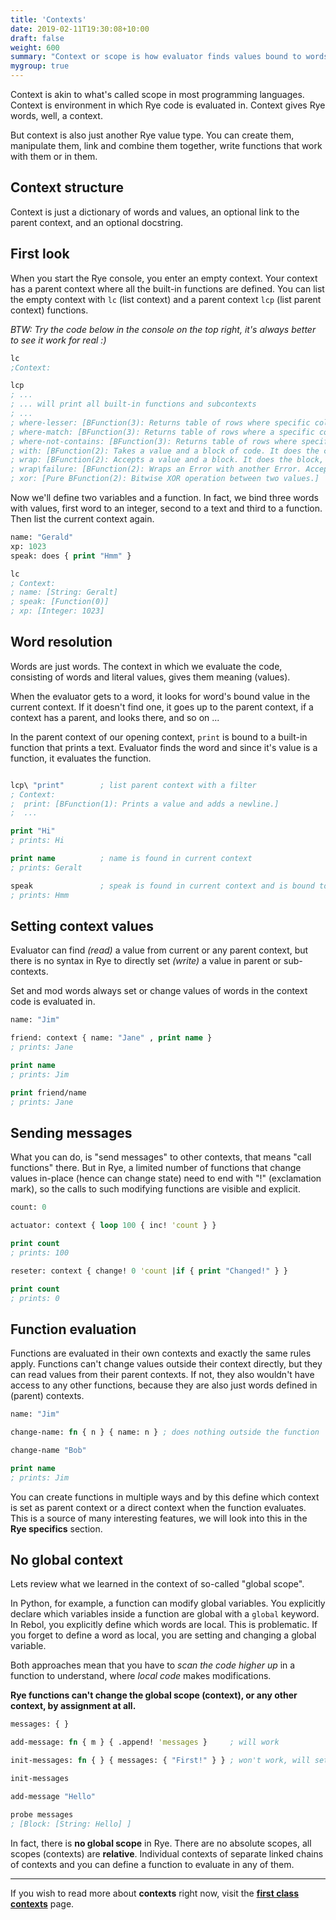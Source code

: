 ```yaml
---
title: 'Contexts'
date: 2019-02-11T19:30:08+10:00
draft: false
weight: 600
summary: "Context or scope is how evaluator finds values bound to words."
mygroup: true
---
```


Context is akin to what's called scope in most programming languages. Context is environment in which Rye code is evaluated in. Context gives Rye words, well, a context. 

But context is also just another Rye value type. You can create them, manipulate them, link and combine them together, write functions that work with them or in them.

## Context structure

Context is just a dictionary of words and values, an optional link to the parent context, and an optional docstring.

## First look

When you start the Rye console, you enter an empty context. Your context has a parent context where all the built-in functions are defined. You can list the empty context with `lc` (list context) and a parent context `lcp` (list parent context) functions.
 
_BTW: Try the code below in the console on the top right, it's always better to see it work for real :)_

```clojure
lc
;Context:

lcp
; ...
; ... will print all built-in functions and subcontexts
; ...
; where-lesser: [BFunction(3): Returns table of rows where specific colum is lesser than given value.]
; where-match: [BFunction(3): Returns table of rows where a specific colum matches a regex.]
; where-not-contains: [BFunction(3): Returns table of rows where specific colum contains a given string value.]
; with: [BFunction(2): Takes a value and a block of code. It does the code with the value injected.]
; wrap: [BFunction(2): Accepts a value and a block. It does the block, with value injected, and returns (passes on) the initial value.]
; wrap\failure: [BFunction(2): Wraps an Error with another Error. Accepts String as message, Integer as code, or block for multiple parameters and Error as arguments.]
; xor: [Pure BFunction(2): Bitwise XOR operation between two values.]
```

Now we'll define two variables and a function. In fact, we bind three words with values, first word to an integer, second to a text and third to a function. Then list the current context again. 

```clojure
name: "Gerald"
xp: 1023
speak: does { print "Hmm" }

lc
; Context:
; name: [String: Geralt]
; speak: [Function(0)]
; xp: [Integer: 1023]

```


## Word resolution

Words are just words. The context in which we evaluate the code, consisting of words and literal values, gives them meaning (values).

When the evaluator gets to a word, it looks for word's bound value in the current context. If it doesn't find one, it goes up to the parent context, if a context has a parent, and looks there, and so on ...

In the parent context of our opening context, `print` is bound to a built-in function that prints a text. Evaluator finds the word and since it's value is a function, it evaluates the function.

```clojure

lcp\ "print"        ; list parent context with a filter
; Context:
;  print: [BFunction(1): Prints a value and adds a newline.]
;  ...

print "Hi"
; prints: Hi

print name          ; name is found in current context
; prints: Geralt

speak               ; speak is found in current context and is bound to a function
; prints: Hmm
```

## Setting context values

Evaluator can find _(read)_ a value from current or any parent context, but there is no syntax in Rye to directly set _(write)_ a value in parent or sub-contexts. 

Set and mod words always set or change values of words in the context code is evaluated in.

```clojure
name: "Jim"

friend: context { name: "Jane" , print name }
; prints: Jane

print name
; prints: Jim

print friend/name
; prints: Jane
```

## Sending messages

What you can do, is "send messages" to other contexts, that means "call functions" there. But in Rye, a limited number of functions that change values in-place (hence can change state) need to end with "!" (exclamation mark), so the calls to such modifying functions are visible and explicit.

```clojure
count: 0

actuator: context { loop 100 { inc! 'count } }

print count
; prints: 100

reseter: context { change! 0 'count |if { print "Changed!" } }

print count
; prints: 0
```


## Function evaluation

Functions are evaluated in their own contexts and exactly the same rules apply. Functions can't change values outside their context directly, but they can read values from their parent contexts. If not, they also wouldn't have access to any other functions, because they  are also just words defined in (parent) contexts.

```clojure
name: "Jim"

change-name: fn { n } { name: n } ; does nothing outside the function

change-name "Bob"

print name
; prints: Jim
```

You can create functions in multiple ways and by this define which context is set as parent context or a direct context when the function evaluates. This is a source of many interesting features, we will look into this in the **Rye specifics** section.

## No global context

Lets review what we learned in the context of so-called "global scope". 

In Python, for example, a function can modify global variables. You explicitly declare which variables inside a function are global with a `global` keyword. In Rebol, you explicitly define which words are local. This is problematic. If you forget to define a word as local, you are setting and changing a global variable. 

Both approaches mean that you have to _scan the code higher up_ in a function to understand, where _local code_ makes modifications.

**Rye functions can't change the global scope (context), or any other context, by assignment at all.**

```clojure
messages: { }

add-message: fn { m } { .append! 'messages }     ; will work

init-messages: fn { } { messages: { "First!" } } ; won't work, will set local messages

init-messages

add-message "Hello"

probe messages
; [Block: [String: Hello] ]
```

In fact, there is **no global scope** in Rye. There are no absolute scopes, all scopes (contexts) are **relative**. Individual contexts of separate linked chains of contexts and you can define a function to evaluate in any of them.


---

If you wish to read more about **contexts** right now, visit the **[first class contexts](../../specifics/context/)** page.



<!--
### Evaluation 

Let's do few very basic things and explain exactly how the words resolve. The code behaves as one would expect, so what I'll be explaining will be maybe painfully obvious, but it's good 
to be certain about the mechanism, not just assume it behaves as you imagine.

```clojure
print "Hi"
; prints: Hi
```

Evaluator arrives at word `print`, since it's not defined in current context it looks up the parent where it finds it bound to a built-in function accepting one argument.
It finds text "Hi" as the next value which it uses as the argument to built-in function `print` and the built-in function prints it. We can check that print really is defined
in a parent context.

```clojure
lsp\ "print"
; Context:
;  print: [BFunction(1): Prints a value and adds a newline.]
;  ...
```

Now we'll print a word defined in current context. Evaluator as before goes seeking an argument for the built-in function, but arrives at a word name. It looks in local context
first and finds it bound to text "Geralt" so it returns the text to the function at it prints it.

```clojure
print name
; prints: Geralt
```

Now we'll call a function `speak`. It's evaluated in it's own context but of which parent context is current context at runtime. We have plenty of options for it to be evaluated in context of it's creation, or any custom context or linked to a custom context.

So evaluator arrives as word speak. It finds it in current context bound to a function with no arguments. It evaluates it's body in it's own context. There is no print defined in it, so it looks at the parent context. There is no print there, but it is in the parent of the parent.

```clojure
speak
; prints: Hmm
```
-->

